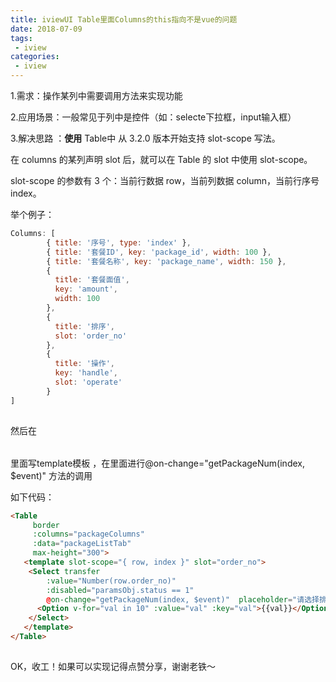 ```yaml
---
title: iviewUI Table里面Columns的this指向不是vue的问题
date: 2018-07-09 
tags:
 - iview
categories:
 - iview
---
```


1.需求：操作某列中需要调用方法来实现功能

2.应用场景：一般常见于列中是控件（如：selecte下拉框，input输入框）

3.解决思路 ：**使用** Table中 从 3.2.0 版本开始支持 slot-scope 写法。

在 columns 的某列声明 slot 后，就可以在 Table 的 slot 中使用 slot-scope。

slot-scope 的参数有 3 个：当前行数据 row，当前列数据 column，当前行序号 index。

举个例子：

```javascript
Columns: [
        { title: '序号', type: 'index' },
        { title: '套餐ID', key: 'package_id', width: 100 },
        { title: '套餐名称', key: 'package_name', width: 150 },
        {
          title: '套餐面值',
          key: 'amount',
          width: 100
        },
        {
          title: '排序',
          slot: 'order_no'
        },
        {
          title: '操作',
          key: 'handle',
          slot: 'operate'
        }
]
```

![点击并拖拽以移动](data:image/gif;base64,R0lGODlhAQABAPABAP///wAAACH5BAEKAAAALAAAAAABAAEAAAICRAEAOw==)

然后在<Table></Table>里面写template模板 ，在里面进行@on-change="getPackageNum(index, $event)" 方法的调用

如下代码：

```html
<Table
     border
     :columns="packageColumns"
     :data="packageListTab"
     max-height="300">
   <template slot-scope="{ row, index }" slot="order_no">
    <Select transfer 
        :value="Number(row.order_no)" 
        :disabled="paramsObj.status == 1"
        @on-change="getPackageNum(index, $event)"  placeholder="请选择排序">
      <Option v-for="val in 10" :value="val" :key="val">{{val}}</Option>
    </Select>
   </template>
</Table>
```

![点击并拖拽以移动](data:image/gif;base64,R0lGODlhAQABAPABAP///wAAACH5BAEKAAAALAAAAAABAAEAAAICRAEAOw==)

OK，收工！如果可以实现记得点赞分享，谢谢老铁～